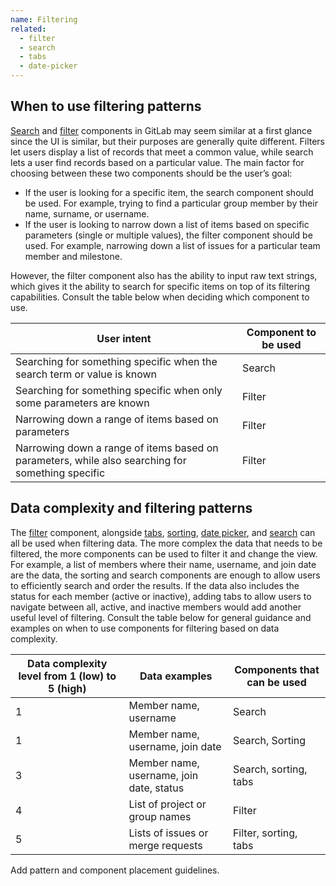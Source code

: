 ```yaml
---
name: Filtering
related:
  - filter
  - search
  - tabs
  - date-picker
---
```

## When to use filtering patterns

[Search](/components/search) and [filter](/components/filter) components in GitLab may seem similar at a first glance since the UI is similar, but their purposes are generally quite different. Filters let users display a list of records that meet a common value, while search lets a user find records based on a particular value. The main factor for choosing between these two components should be the user’s goal:
* If the user is looking for a specific item, the search component should be used. For example, trying to find a particular group member by their name, surname, or username.
* If the user is looking to narrow down a list of items based on specific parameters (single or multiple values), the filter component should be used. For example, narrowing down a list of issues for a particular team member and milestone.

However, the filter component also has the ability to input raw text strings, which gives it the ability to search for specific items on top of its filtering capabilities. Consult the table below when deciding which component to use.

| User intent | Component to be used |
|---------------|------------------|
| Searching for something specific when the search term or value is known | Search |
| Searching for something specific when only some parameters are known | Filter |
| Narrowing down a range of items based on parameters | Filter |
| Narrowing down a range of items based on parameters, while also searching for something specific | Filter |

## Data complexity and filtering patterns

The [filter](/components/filter) component, alongside [tabs](/components/tabs), [sorting](/components/sorting), [date picker](/components/date-picker), and [search](components/search) can all be used when filtering data. The more complex the data that needs to be filtered, the more components can be used to filter it and change the view. For example, a list of members where their name, username, and join date are the data, the sorting and search components are enough to allow users to efficiently search and order the results. If the data also includes the status for each member (active or inactive), adding tabs to allow users to navigate between all, active, and inactive members would add another useful level of filtering. Consult the table below for general guidance and examples on when to use components for filtering based on data complexity.

| Data complexity level from 1 (low) to 5 (high) | Data examples | Components that can be used |
|-----------------------|---------------|-----------------------------|
| 1 | Member name, username | Search |
| 1 | Member name, username, join date | Search, Sorting |
| 3 | Member name, username, join date, status | Search, sorting, tabs |
| 4 | List of project or group names | Filter |
| 5 | Lists of issues or merge requests | Filter, sorting, tabs |

<todo>Add pattern and component placement guidelines.</todo>
